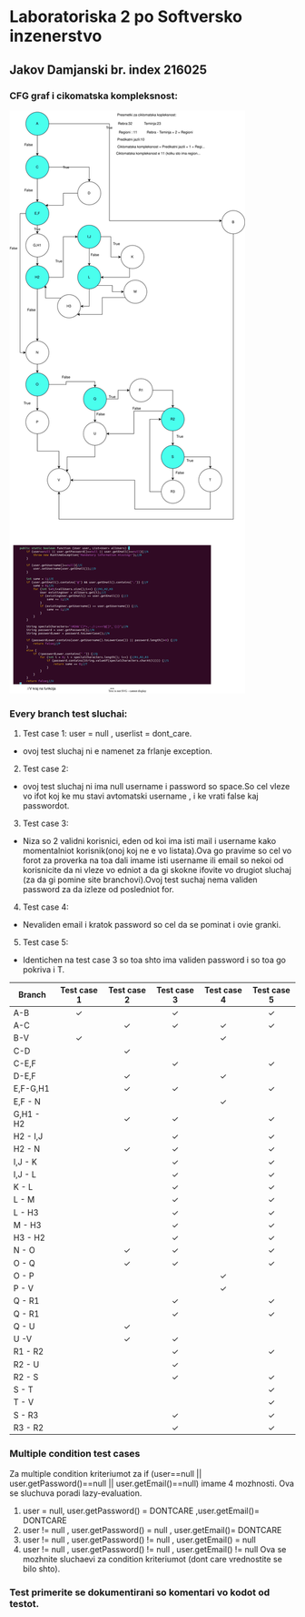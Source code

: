 # Laboratoriska 2 po Softversko inzenerstvo
## Jakov Damjanski br. index 216025
### CFG graf i cikomatska kompleksnost:

![CFG](CFG.drawio.svg)

### Every branch test sluchai:

1. Test case 1: user = null , userlist = dont_care.
- ovoj test sluchaj ni e namenet za frlanje exception.
2. Test case 2: 
- ovoj test sluchaj ni ima null username i password so space.So cel vleze vo ifot
koj ke mu stavi avtomatski username , i ke vrati false kaj passwordot.
3. Test case 3:
- Niza so 2 validni korisnici, eden od koi ima isti mail i username kako 
momentalniot korisnik(onoj koj ne e vo listata).Ova go pravime so cel vo forot za proverka na
toa dali imame isti username ili email so nekoi od korisnicite da ni vleze vo edniot a da gi skokne ifovite vo drugiot 
sluchaj (za da gi pomine site branchovi).Ovoj test suchaj nema validen password za da izleze od posledniot for.
4. Test case 4: 
- Nevaliden email i kratok password so cel da se pominat i ovie granki.
5. Test case 5:
- Identichen na test case 3 so toa shto ima validen password i so toa go pokriva i T.

| Branch    | Test case 1 | Test case 2 | Test case 3 | Test case 4 | Test case 5 |
|-----------|:-----------:|:-----------:|:-----------:|:-----------:|:-----------:|
| A-B       |      ✓      |             |      ✓      |             |      ✓      |
| A-C       |             |      ✓      |      ✓      |      ✓      |      ✓      | 
| B-V       |      ✓      |             |             |      ✓      |             | 
| C-D       |             |      ✓      |             |             |             |
| C-E,F     |             |             |      ✓      |             |      ✓      |
| D-E,F     |             |      ✓      |             |      ✓      |             |
| E,F-G,H1  |             |      ✓      |      ✓      |             |      ✓      |
| E,F - N   |             |             |             |      ✓      |             |
| G,H1 - H2 |             |      ✓      |      ✓      |             |      ✓      |
| H2 - I,J  |             |             |      ✓      |             |      ✓      |
| H2 - N    |             |      ✓      |      ✓      |             |      ✓      |
| I,J - K   |             |             |      ✓      |             |      ✓      |
| I,J - L   |             |             |      ✓      |             |      ✓      |
| K - L     |             |             |      ✓      |             |      ✓      |
| L - M     |             |             |      ✓      |             |      ✓      |
| L - H3    |             |             |      ✓      |             |      ✓      |
| M - H3    |             |             |      ✓      |             |      ✓      |
| H3 - H2   |             |             |      ✓      |             |      ✓      |
| N - O     |             |      ✓      |      ✓      |             |      ✓      |
| O - Q     |             |      ✓      |      ✓      |             |      ✓      |
| O - P     |             |             |             |      ✓      |             |
| P - V     |             |             |             |      ✓      |             |
| Q - R1    |             |             |      ✓      |             |      ✓      |
| Q - R1    |             |             |      ✓      |             |      ✓      |
| Q - U     |             |      ✓      |             |             |             |
| U -V      |             |      ✓      |      ✓      |             |             |
| R1 - R2   |             |             |      ✓      |             |      ✓      |
| R2 - U    |             |             |      ✓      |             |             |
| R2 - S    |             |             |      ✓      |             |      ✓      |
| S - T     |             |             |             |             |      ✓      |
| T - V     |             |             |             |             |      ✓      |
| S - R3    |             |             |      ✓      |             |      ✓      | 
| R3 - R2   |             |             |      ✓      |             |      ✓      |

### Multiple condition test cases

Za multiple condition kriteriumot za if (user==null || user.getPassword()==null || user.getEmail()==null) imame 4 mozhnosti.
Ova se sluchuva poradi lazy-evaluation.
1. user = null, user.getPassword() = DONTCARE ,user.getEmail()= DONTCARE
2. user != null , user.getPassword() = null , user.getEmail()= DONTCARE
3. user != null , user.getPassword() != null , user.getEmail() = null
4. user != null , user.getPassword() != null , user.getEmail() != null
 Ova se mozhnite sluchaevi za condition kriteriumot (dont care vrednostite se bilo shto).

### Test primerite se dokumentirani so komentari vo kodot od testot.